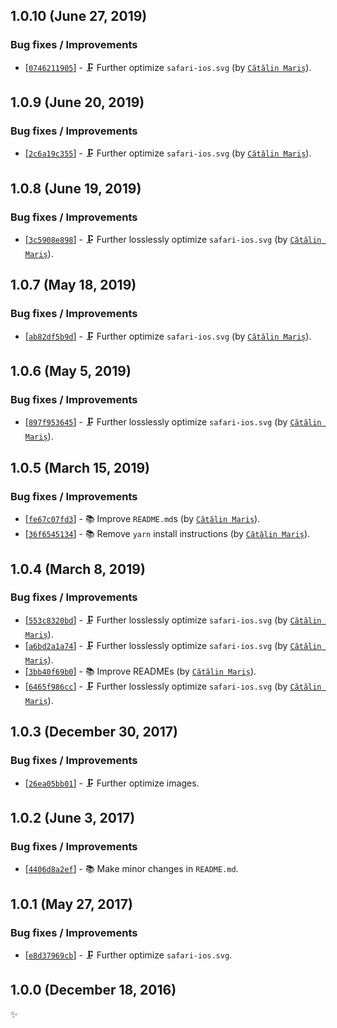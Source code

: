 ## 1.0.10 (June 27, 2019)

### Bug fixes / Improvements

* [[`0746211905`](https://github.com/alrra/browser-logos/commit/074621190550debc2c116989bccafa673a1b73df)] - 🗜️ Further optimize `safari-ios.svg` (by [`Cătălin Mariș`](https://github.com/alrra)).


## 1.0.9 (June 20, 2019)

### Bug fixes / Improvements

* [[`2c6a19c355`](https://github.com/alrra/browser-logos/commit/2c6a19c3557c6cabd47d9eca6130fb32638b678d)] - 🗜️ Further optimize `safari-ios.svg` (by [`Cătălin Mariș`](https://github.com/alrra)).


## 1.0.8 (June 19, 2019)

### Bug fixes / Improvements

* [[`3c5908e898`](https://github.com/alrra/browser-logos/commit/3c5908e8983c4d181e709b549a1fc4396914a7c0)] - 🗜️ Further losslessly optimize `safari-ios.svg` (by [`Cătălin Mariș`](https://github.com/alrra)).


## 1.0.7 (May 18, 2019)

### Bug fixes / Improvements

* [[`ab82df5b9d`](https://github.com/alrra/browser-logos/commit/ab82df5b9dbeed13e1d3f7ebfdf15b77e2b3a83c)] - 🗜️ Further optimize `safari-ios.svg` (by [`Cătălin Mariș`](https://github.com/alrra)).


## 1.0.6 (May 5, 2019)

### Bug fixes / Improvements

* [[`897f953645`](https://github.com/alrra/browser-logos/commit/897f9536453431de19240365d3b93ffa5cd4e3e7)] - 🗜️ Further losslessly optimize `safari-ios.svg` (by [`Cătălin Mariș`](https://github.com/alrra)).


## 1.0.5 (March 15, 2019)

### Bug fixes / Improvements

* [[`fe67c07fd3`](https://github.com/alrra/browser-logos/commit/fe67c07fd39322ac5378f63f9f9d50422d7658b7)] - 📚 Improve `README.md`s (by [`Cătălin Mariș`](https://github.com/alrra)).
* [[`36f6545134`](https://github.com/alrra/browser-logos/commit/36f65451346e2a5b4cb711b73665bafcd9ddacda)] - 📚 Remove `yarn` install instructions (by [`Cătălin Mariș`](https://github.com/alrra)).


## 1.0.4 (March 8, 2019)

### Bug fixes / Improvements

* [[`553c8320bd`](https://github.com/alrra/browser-logos/commit/553c8320bdb89d7bb420716b213b428aafe363b6)] - 🗜️ Further losslessly optimize `safari-ios.svg` (by [`Cătălin Mariș`](https://github.com/alrra)).
* [[`a6bd2a1a74`](https://github.com/alrra/browser-logos/commit/a6bd2a1a74a39b7cdcc95e4f979fcef4e2b2cafe)] - 🗜️ Further losslessly optimize `safari-ios.svg` (by [`Cătălin Mariș`](https://github.com/alrra)).
* [[`3bb40f69b0`](https://github.com/alrra/browser-logos/commit/3bb40f69b0cce0795655e43d42f802b8f9393cc0)] - 📚 Improve READMEs (by [`Cătălin Mariș`](https://github.com/alrra)).
* [[`6465f986cc`](https://github.com/alrra/browser-logos/commit/6465f986cce39b0735f6a674bb5fe6cce0d5110d)] - 🗜️ Further losslessly optimize `safari-ios.svg` (by [`Cătălin Mariș`](https://github.com/alrra)).


## 1.0.3 (December 30, 2017)

### Bug fixes / Improvements

* [[`26ea05bb01`](https://github.com/alrra/browser-logos/commit/26ea05bb012377c3306c511294be0fcb655aaa6b)] - 🗜 Further optimize images.


## 1.0.2 (June 3, 2017)

### Bug fixes / Improvements

* [[`4406d8a2ef`](https://github.com/alrra/browser-logos/commit/4406d8a2ef0f9cf1fd91cf1c9b438b2096a51bba)] - 📚 Make minor changes in `README.md`.


## 1.0.1 (May 27, 2017)

### Bug fixes / Improvements

* [[`e8d37969cb`](https://github.com/alrra/browser-logos/commit/e8d37969cb7f8a30f59f85805efaf89a0141cc28)] - 🗜 Further optimize `safari-ios.svg`.


## 1.0.0 (December 18, 2016)

✨
